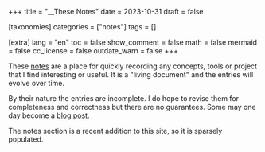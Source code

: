+++
title = "__These Notes"
date = 2023-10-31
draft = false

[taxonomies]
categories = ["notes"]
tags = []

[extra]
lang = "en"
toc = false
show_comment = false
math = false
mermaid = false
cc_license = false
outdate_warn = false
+++

These [notes](@/notes/_index.md) are a place for quickly recording any
concepts, tools or project that I find interesting or useful. It is a "living
document" and the entries will evolve over time.

By their nature the entries are incomplete. I do hope to revise them for
completeness and correctness but there are no guarantees. Some may one
day become a [blog post](@/blog/_index.md).

The notes section is a recent addition to this site, so it is sparsely
populated.
